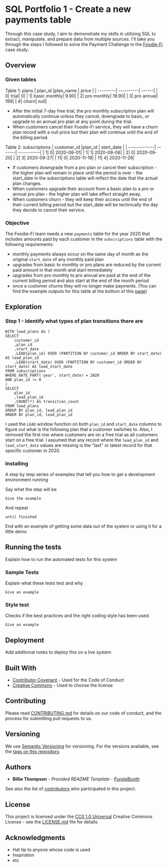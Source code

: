 # SQL Portfolio 1 - Create a new payments table

Through this case study, I aim to demonstrate my skills in utilizing SQL to extract, manipulate, and prepare data from multiple sources. I'll take you through the steps I followed to solve the Payment Challenge in the [Foodie-Fi](https://8weeksqlchallenge.com/case-study-3/) case study.

## Overview
### Given tables
Table 1: plans
| plan_id  |plan_name | price |
| ---------| ----------| ------|
| 0| trial| 0|
| 1| basic monthly| 9.90|
| 2| pro monthly| 19.90|
| 3| pro annual| 199|
| 4| churn| null|
- After the initial 7-day free trial, the pro monthly subscription plan will automatically continue unless they cancel, downgrade to basic, or upgrade to an annual pro plan at any point during the trial.
- When customers cancel their Foodie-Fi service, they will have a churn plan record with a null price but their plan will continue until the end of the billing period.

Table 2: subscriptions
| customer_id  |plan_id | start_date |
| -------------| -------| -----------|
| 1| 0| 2020-08-01|
| 1| 1| 2020-08-08|
| 2| 0| 2020-09-20|
| 2| 3| 2020-09-27|
| 11| 0| 2020-11-19|
| 11| 4| 2020-11-26|
- If customers downgrade from a pro plan or cancel their subscription - the higher plan will remain in place until the period is over - the start_date in the subscriptions table will reflect the date that the actual plan changes.
- When customers upgrade their account from a basic plan to a pro or annual pro plan - the higher plan will take effect straight away.
- When customers churn - they will keep their access until the end of their current billing period but the start_date will be technically the day they decide to cancel their service.

### Objective
The Foodie-Fi team needs a new `payments` table for the year 2020 that includes amounts paid by each customer in the `subscriptions` table with the following requirements:

- monthly payments always occur on the same day of month as the original `start_date` of any monthly paid plan
- upgrades from basic to monthly or pro plans are reduced by the current paid amount in that month and start immediately
- upgrades from pro monthly to pro annual are paid at the end of the current billing period and also start at the end of the month period
- once a customer churns they will no longer make payments.
(You can find the example outputs for this table at the bottom of this [page](https://8weeksqlchallenge.com/case-study-3/))

## Exploration
### Step 1 - Identify what types of plan transitions there are
    WITH lead_plans AS (
    SELECT
        customer_id
        ,plan_id
        ,start_date
        ,LEAD(plan_id) OVER (PARTITION BY customer_id ORDER BY start_date) AS lead_plan_id
        ,LEAD(start_date) OVER (PARTITION BY customer_id ORDER BY start_date) AS lead_start_date
    FROM subscriptions
    WHERE DATE_PART('year', start_date) = 2020
    AND plan_id != 0
    )
    SELECT
        plan_id
        ,lead_plan_id
        ,COUNT(*) AS transition_count
    FROM lead_plans
    GROUP BY plan_id, lead_plan_id
    ORDER BY plan_id, lead_plan_id

I used the `LEAD` window function on both `plan_id` and `start_date` columns to figure out what is the following plan that a customer switches to.
Also, I removed the first row where customers are on a free trial as all customers start on a free trial.
I assumed that any record where the `lead_plan_id` and `lead_start_date` values are missing is the "last" or latest record for that specific customer in 2020.

### Installing

A step by step series of examples that tell you how to get a development
environment running

Say what the step will be

    Give the example

And repeat

    until finished

End with an example of getting some data out of the system or using it
for a little demo

## Running the tests

Explain how to run the automated tests for this system

### Sample Tests

Explain what these tests test and why

    Give an example

### Style test

Checks if the best practices and the right coding style has been used.

    Give an example

## Deployment

Add additional notes to deploy this on a live system

## Built With

  - [Contributor Covenant](https://www.contributor-covenant.org/) - Used
    for the Code of Conduct
  - [Creative Commons](https://creativecommons.org/) - Used to choose
    the license

## Contributing

Please read [CONTRIBUTING.md](CONTRIBUTING.md) for details on our code
of conduct, and the process for submitting pull requests to us.

## Versioning

We use [Semantic Versioning](http://semver.org/) for versioning. For the versions
available, see the [tags on this
repository](https://github.com/PurpleBooth/a-good-readme-template/tags).

## Authors

  - **Billie Thompson** - *Provided README Template* -
    [PurpleBooth](https://github.com/PurpleBooth)

See also the list of
[contributors](https://github.com/PurpleBooth/a-good-readme-template/contributors)
who participated in this project.

## License

This project is licensed under the [CC0 1.0 Universal](LICENSE.md)
Creative Commons License - see the [LICENSE.md](LICENSE.md) file for
details

## Acknowledgments

  - Hat tip to anyone whose code is used
  - Inspiration
  - etc
